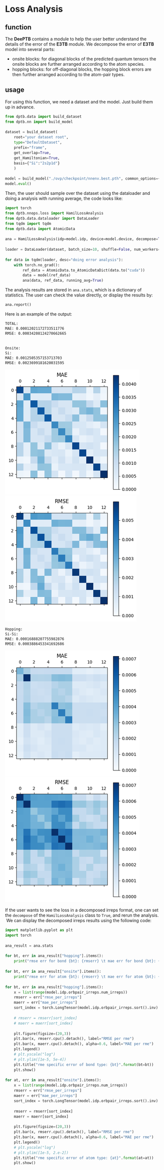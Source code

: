 # Loss Analysis
## function
The **DeePTB** contains a module to help the user better understand the details of the error of the **E3TB** module.
We decompose the error of **E3TB** model into several parts:
- onsite blocks: for diagonal blocks of the predicted quantum tensors the onsite blocks are further arranged according to the atom species.
- hopping blocks: for off-diagonal blocks, the hopping block errors are then further arranged according to the atom-pair types.

## usage
For using this function, we need a dataset and the model. Just build them up in advance.
```Python
from dptb.data import build_dataset
from dptb.nn import build_model

dataset = build_dataset(
    root="your dataset root",
    type="DefaultDataset",
    prefix="frame",
    get_overlap=True,
    get_Hamiltonian=True,
    basis={"Si":"2s2p1d"}
    )

model = build_model("./ovp/checkpoint/nnenv.best.pth", common_options={"device":"cuda"})
model.eval()
```

Then, the user should sample over the dataset using the dataloader and doing a analysis with running average, the code looks like:
```Python
import torch
from dptb.nnops.loss import HamilLossAnalysis
from dptb.data.dataloader import DataLoader
from tqdm import tqdm
from dptb.data import AtomicData

ana = HamilLossAnalysis(idp=model.idp, device=model.device, decompose=True, overlap=True)

loader = DataLoader(dataset, batch_size=10, shuffle=False, num_workers=0)

for data in tqdm(loader, desc="doing error analysis"):
    with torch.no_grad():
        ref_data = AtomicData.to_AtomicDataDict(data.to("cuda"))
        data = model(ref_data)
        ana(data, ref_data, running_avg=True)
```
The analysis results are stored in `ana.stats`, which is a dictionary of statistics. The user can check the value directly, or display the results by:

```Python
ana.report()
```
Here is an example of the output:
```
TOTAL:
MAE: 0.00012021172733511776
RMSE: 0.00034208124270662665


Onsite: 
Si:
MAE: 0.0012505357153713703
RMSE: 0.0023699181620031595
```
![MAE onsite](../../img/MAE_onsite.png)
![RMSE onsite](../../img/RMSE_onsite.png)

```
Hopping: 
Si-Si:
MAE: 0.00016888207755982876
RMSE: 0.0003886453341692686
```
![MAE hopping](../../img/MAE_hopping.png)
![RMSE hopping](../../img/RMSE_hopping.png)

If the user wants to see the loss in a decomposed irreps format, one can set the `decompose` of the `HamilLossAnalysis` class to `True`, and rerun the analysis.  We can display the decomposed irreps results using the following code:
```Python
import matplotlib.pyplot as plt
import torch

ana_result = ana.stats

for bt, err in ana_result["hopping"].items():
    print("rmse err for bond {bt}: {rmserr} \t mae err for bond {bt}: {maerr}".format(bt=bt, rmserr=err["rmse"], maerr=err["mae"]))

for bt, err in ana_result["onsite"].items():
    print("rmse err for atom {bt}: {rmserr} \t mae err for atom {bt}: {maerr}".format(bt=bt, rmserr=err["rmse"], maerr=err["mae"]))

for bt, err in ana_result["hopping"].items():
    x = list(range(model.idp.orbpair_irreps.num_irreps))
    rmserr = err["rmse_per_irreps"]
    maerr = err["mae_per_irreps"]
    sort_index = torch.LongTensor(model.idp.orbpair_irreps.sort().inv)
    
    # rmserr = rmserr[sort_index]
    # maerr = maerr[sort_index]
    
    plt.figure(figsize=(20,3))
    plt.bar(x, rmserr.cpu().detach(), label="RMSE per rme")
    plt.bar(x, maerr.cpu().detach(), alpha=0.6, label="MAE per rme")
    plt.legend()
    # plt.yscale("log")
    # plt.ylim([1e-5, 5e-4])
    plt.title("rme specific error of bond type: {bt}".format(bt=bt))
    plt.show()

for at, err in ana_result["onsite"].items():
    x = list(range(model.idp.orbpair_irreps.num_irreps))
    rmserr = err["rmse_per_irreps"]
    maerr = err["mae_per_irreps"]
    sort_index = torch.LongTensor(model.idp.orbpair_irreps.sort().inv)

    rmserr = rmserr[sort_index]
    maerr = maerr[sort_index]

    plt.figure(figsize=(20,3))
    plt.bar(x, rmserr.cpu().detach(), label="RMSE per rme")
    plt.bar(x, maerr.cpu().detach(), alpha=0.6, label="MAE per rme")
    plt.legend()
    # plt.yscale("log")
    # plt.ylim([1e-5, 2.e-2])
    plt.title("rme specific error of atom type: {at}".format(at=at))
    plt.show()

```